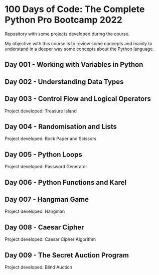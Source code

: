 # 100 Days of Code: The Complete Python Pro Bootcamp 2022

Repository with some projects developed during the course.

My objective with this course is to review some concepts and mainly to understand in a deeper way some concepts about the Python language.

## Day 001 - Working with Variables in Python

## Day 002 - Understanding Data Types

## Day 003 - Control Flow and Logical Operators

Project developed: Treasure Island

## Day 004 - Randomisation and Lists

Project developed: Rock Paper and Scissors

## Day 005 - Python Loops

Project developed: Password Generator

## Day 006 - Python Functions and Karel

## Day 007 - Hangman Game

Project developed: Hangman

## Day 008 - Caesar Cipher

Project developed: Caesar Cipher Algorithm

## Day 009 - The Secret Auction Program

Project developed: Blind Auction
